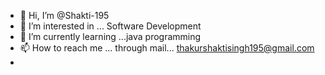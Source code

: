 - 👋 Hi, I’m @Shakti-195
- 👀 I’m interested in ... Software Development 
- 🌱 I’m currently learning ...java programming 
- 📫 How to reach me ... through mail... thakurshaktisingh195@gmail.com
- 

<!---
Shakti-195/Shakti-195 is a ✨ special ✨ repository because its `README.md` (this file) appears on your GitHub profile.
You can click the Preview link to take a look at your changes.
--->
